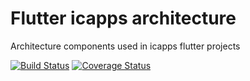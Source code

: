# Flutter icapps architecture
Architecture components used in icapps flutter projects

[![Build Status](https://travis-ci.com/icapps/flutter-icapps-translations.svg?branch=master)](https://travis-ci.com/icapps/flutter-icapps-translations)
[![Coverage Status](https://coveralls.io/repos/github/icapps/flutter-icapps-architecture/badge.svg)](https://coveralls.io/github/icapps/flutter-icapps-architecture)
